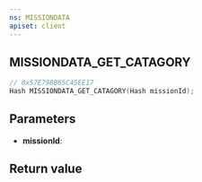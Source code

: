 ```yaml
---
ns: MISSIONDATA
apiset: client
---
```

## MISSIONDATA_GET_CATAGORY

```c
// 0x57E798B65C45EE17
Hash MISSIONDATA_GET_CATAGORY(Hash missionId);
```


## Parameters
* **missionId**:

## Return value

